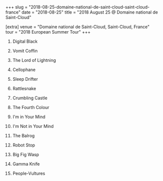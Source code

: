 +++
slug = "2018-08-25-domaine-national-de-saint-cloud-saint-cloud-france"
date = "2018-08-25"
title = "2018 August 25 @ Domaine national de Saint-Cloud"

[extra]
venue = "Domaine national de Saint-Cloud, Saint-Cloud, France"
tour = "2018 European Summer Tour"
+++


 1. Digital Black

 2. Vomit Coffin

 3. The Lord of Lightning

 4. Cellophane

 5. Sleep Drifter

 6. Rattlesnake

 7. Crumbling Castle

 8. The Fourth Colour

 9. I'm in Your Mind

10. I'm Not in Your Mind

11. The Balrog

12. Robot Stop

13. Big Fig Wasp

14. Gamma Knife

15. People-Vultures


